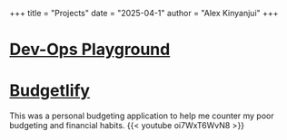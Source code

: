 +++
title = "Projects"
date = "2025-04-1"
author = "Alex Kinyanjui"
+++


# [Dev-Ops Playground](https://github.com/AlexNduta/DevOps-playground)

# [Budgetlify](/posts/budgetlify/)
This was a personal budgeting application to help me counter my poor budgeting and financial habits.
{{< youtube oi7WxT6WvN8 >}}
